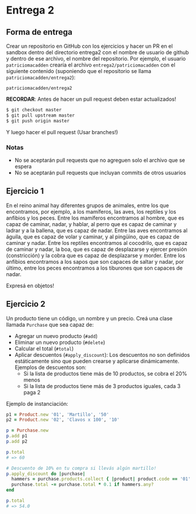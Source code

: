 # Entrega 2

## Forma de entrega

Crear un repositorio en GitHub con los ejercicios y hacer un PR en el sandbox
dentro del directorio entrega2 con el nombre de usuario de github y dentro de
ese archivo, el nombre del repositorio. Por ejemplo, el usuario
`patriciomacadden` crearía el archivo `entrega2/patriciomacadden` con el
siguiente contenido (suponiendo que el repositorio se llama
`patriciomacadden/entrega2`):

```
patriciomacadden/entrega2
```

**RECORDAR**: Antes de hacer un pull request deben estar actualizados!

```bash
$ git checkout master
$ git pull upstream master
$ git push origin master
```

Y luego hacer el pull request (Usar branches!)

### Notas

* No se aceptarán pull requests que no agreguen solo el archivo que se espera
* No se aceptarán pull requests que incluyan commits de otros usuarios

## Ejercicio 1

En el reino animal hay diferentes grupos de animales, entre los que
encontramos, por ejemplo, a los mamíferos, las aves, los reptiles y los
anfibios y los peces. Entre los mamíferos encontramos al hombre, que es capaz
de caminar, nadar, y hablar, al perro que es capaz de caminar y ladrar y a la
ballena, que es capaz de nadar. Entre las aves encontramos al águila, que es
capaz de volar y caminar, y al pingüino, que es capaz de caminar y nadar.
Entre los reptiles encontramos al cocodrilo, que es capaz de caminar y nadar,
la boa, que es capaz de desplazarse y ejercer presión (constricción) y la
cobra que es capaz de desplazarse y morder. Entre los anfibios encontramos a
los sapos que son capaces de saltar y nadar, por último, entre los peces
encontramos a los tiburones que son capaces de nadar. 

Expresá en objetos!

## Ejercicio 2

Un producto tiene un código, un nombre y un precio. Creá una clase llamada
`Purchase` que sea capaz de:
* Agregar un nuevo producto (`#add`)
* Eliminar un nuevo producto (`#delete`)
* Calcular el total (`#total`)
* Aplicar descuentos (`#apply_discount`): Los descuentos no son definidos
estáticamente sino que pueden crearse y aplicarse dinámicamente. Ejemplos
de descuentos son:
  * Si la lista de productos tiene más de 10 productos, se cobra el 20% menos
  * Si la lista de productos tiene más de 3 productos iguales, cada 3 paga 2

Ejemplo de instanciación:

```ruby
p1 = Product.new '01', 'Martillo', '50'
p2 = Product.new '02', 'Clavos x 100', '10'

p = Purchase.new
p.add p1
p.add p2

p.total
# => 60

# Descuento de 10% en tu compra si llevás algún martillo!
p.apply_discount do |purchase|
  hammers = purchase.products.collect { |product| product.code == '01' }
  purchase.total -= purchase.total * 0.1 if hammers.any?
end

p.total
# => 54.0
```
